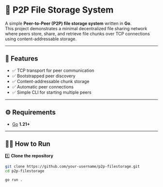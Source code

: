 
# 📁 P2P File Storage System

A simple **Peer-to-Peer (P2P) file storage system** written in **Go**.  
This project demonstrates a minimal decentralized file sharing network where peers store, share, and retrieve file chunks over TCP connections using content-addressable storage.

---

## 🚀 Features

- ✅ TCP transport for peer communication  
- ✅ Bootstrapped peer discovery  
- ✅ Content-addressable chunk storage  
- ✅ Automatic peer connections  
- ✅ Simple CLI for starting multiple peers  

---


## ⚙️ Requirements

- [Go](https://go.dev/) **1.21+**

---

## 🏃‍♂️ How to Run

1️⃣ **Clone the repository**

```bash
git clone https://github.com/your-username/p2p-filestorage.git
cd p2p-filestorage

go run . 
```
